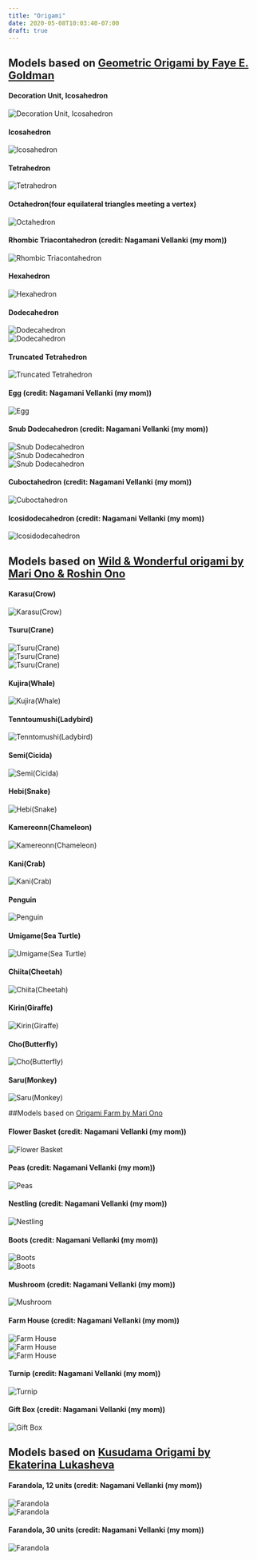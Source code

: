 ```yaml
---
title: "Origami"
date: 2020-05-08T10:03:40-07:00
draft: true
---
```

## Models based on [Geometric Origami by Faye E. Goldman](http://www.amazon.com/Geometric-Origami-Books-Faye-Goldman/dp/160710976X)
<div>
<h4>Decoration Unit, Icosahedron </h4>
<img src="/decoration_icosahedron.jpg"  title="Decoration Unit, Icosahedron" alt="Decoration Unit, Icosahedron">
</div>

<div>
<h4>Icosahedron </h4>
<img src="/icosahedron.jpg"  title="Icasohedron" alt="Icosahedron">
</div>

<div>
<h4>Tetrahedron </h4>
<img src="/tetrahedron.jpg"  title="Tetrahedron" alt="Tetrahedron">
</div>

<div>
<h4>Octahedron(four equilateral triangles meeting a vertex) </h4>
<img src="/octahedron.jpg"  title="Octahedron" alt="Octahedron">
</div>

<div>
<h4>Rhombic Triacontahedron (credit: Nagamani Vellanki (my mom))</h4>
<img src="/rhombic_triacontahedron_2.jpg"  title="Rhombic Triacontahedron" alt="Rhombic Triacontahedron">
</div>


<div>
<h4>Hexahedron</h4>
<img src="/hexahedron.jpg"  title="Hexahedron" alt="Hexahedron">
</div>


<div>
<h4>Dodecahedron</h4>
<img src="/dodecahedron.jpg"  title="Dodecahedron" alt="Dodecahedron">
<br/>
<img src="/dodecahedron_1.jpg"  title="Dodecahedron" alt="Dodecahedron">
</div>

<div>
<h4>Truncated Tetrahedron</h4>
<img src="/truncated_tetrahedron.jpg"  title="Truncated Tetrahedron" alt="Truncated Tetrahedron">
</div>

<div>
<h4>Egg (credit: Nagamani Vellanki (my mom))</h4>
<img src="/egg.jpg"  title="Egg" alt="Egg">
</div>

<div>
<h4>Snub Dodecahedron (credit: Nagamani Vellanki (my mom))</h4>
<img src="/snub_dodecahedron_1.jpg"  title="Snub Dodecahedron" alt="Snub Dodecahedron">
<br/>
<img src="/snub_dodecahedron_2.jpg"  title="Snub Dodecahedron" alt="Snub Dodecahedron">
<br/>
<img src="/snub_dodecahedron_3.jpg"  title="Snub Dodecahedron" alt="Snub Dodecahedron">
</div>

<div>
<h4>Cuboctahedron (credit: Nagamani Vellanki (my mom))</h4>
<img src="/cuboctahedron.jpg"  title="Cuboctahedron" alt="Cuboctahedron">
</div>

<div>
<h4>Icosidodecahedron (credit: Nagamani Vellanki (my mom))</h4>
<img src="/icosidodecahedron.jpg"  title="Icosidodecahedron" alt="Icosidodecahedron">
</div>


## Models based on [Wild & Wonderful origami by Mari Ono & Roshin Ono](http://www.amazon.com/Wild-Wonderful-Origami-Mari-Ono/dp/1907563563)

<div>
<h4>Karasu(Crow)</h4>
<img src="/karasu_crow_1.jpg"  title="Karasu(Crow)" alt="Karasu(Crow)">
</div>

<div>
<h4>Tsuru(Crane)</h4>
<img src="/tsuru_crane.jpg"  title="Tsuru(Crane)" alt="Tsuru(Crane)">
<br/>
<img src="/tsuru_crane_1.jpg"  title="Tsuru(Crane)" alt="Tsuru(Crane)">
<br/>
<img src="/tsuru_crane_2.jpg"  title="Tsuru(Crane)" alt="Tsuru(Crane)">
</div>

<div>
<h4>Kujira(Whale)</h4>
<img src="/kujira_whale.jpg"  title="Kujira(Whale)" alt="Kujira(Whale)">
</div>

<div>
<h4>Tenntoumushi(Ladybird)</h4>
<img src="/tenntoumushi_ladybird.jpg"  title="Tenntoumushi(Ladybird)" alt="Tenntomushi(Ladybird)">
</div>

<div>
<h4>Semi(Cicida)</h4>
<img src="/semi_cecida.jpg"  title="Semi(Cicida)" alt="Semi(Cicida)">
</div>

<div>
<h4>Hebi(Snake)</h4>
<img src="/hebi_snake.jpg"  title="Hebi(Snake)" alt="Hebi(Snake)">
</div>

<div>
<h4>Kamereonn(Chameleon)</h4>
<img src="/kamereonn_chameleon.jpg"  title="Kamereonn(Chameleon)" alt="Kamereonn(Chameleon)">
</div>

<div>
<h4>Kani(Crab)</h4>
<img src="/kani_crab.jpg"  title="Kani(Crab)" alt="Kani(Crab)">
</div>

<div>
<h4>Penguin</h4>
<img src="/penguin.jpg"  title="Penguin" alt="Penguin">
</div>

<div>
<h4>Umigame(Sea Turtle)</h4>
<img src="/umigame_seaturtle.jpg"  title="Umigame(Sea Turtle)" alt="Umigame(Sea Turtle)">
</div>

<div>
<h4>Chiita(Cheetah)</h4>
<img src="/chiita_cheetah.jpg"  title="Chiita(Cheetah)" alt="Chiita(Cheetah)">
</div>

<div>
<h4>Kirin(Giraffe)</h4>
<img src="/kirin_giraffe.jpg"  title="Kirin(Giraffe)" alt="Kirin(Giraffe)">
</div>

<div>
<h4>Cho(Butterfly)</h4>
<img src="/cho_butterfly.jpg"  title="Cho(Butterfly)" alt="Cho(Butterfly)">
</div>

<div>
<h4>Saru(Monkey)</h4>
<img src="/saru_monkey.jpg"  title="Saru(Monkey)" alt="Saru(Monkey)">
</div>

##Models based on [Origami Farm by Mari Ono](http://www.amazon.com/Origami-Farm-Farmyard-Favorites-Instant/dp/1782490485)

<div>
<h4>Flower Basket (credit: Nagamani Vellanki (my mom))</h4>
<img src="/flower_basket.jpg"  title="Flower Basket" alt="Flower Basket">
</div>

<div>
<h4>Peas (credit: Nagamani Vellanki (my mom))</h4>
<img src="/peas.jpg"  title="Peas" alt="Peas">
</div>

<div>
<h4>Nestling (credit: Nagamani Vellanki (my mom))</h4>
<img src="/nestling.jpg"  title="Nestling" alt="Nestling">
</div>

<div>
<h4>Boots (credit: Nagamani Vellanki (my mom))</h4>
<img src="/boots.jpg"  title="Boots" alt="Boots">
<br/>
<img src="/boots_1.jpg"  title="Boots" alt="Boots">
</div>


<div>
<h4>Mushroom (credit: Nagamani Vellanki (my mom))</h4>
<img src="/mushroom.jpg"  title="Mushroom" alt="Mushroom">
</div>

<div>
<h4>Farm House (credit: Nagamani Vellanki (my mom))</h4>
<img src="/farm_house_1.jpg"  title="Farm House" alt="Farm House">
<br/>
<img src="/farm_house_2.jpg"  title="Farm House" alt="Farm House">
<br/>
<img src="/farm_house_3.jpg"  title="Farm House" alt="Farm House">
<br/>
</div>

<div>
<h4>Turnip (credit: Nagamani Vellanki (my mom))</h4>
<img src="/turnip.jpg"  title="Turnip" alt="Turnip">
</div>

<div>
<h4>Gift Box (credit: Nagamani Vellanki (my mom))</h4>
<img src="/gift_box.jpg"  title="Gift Box" alt="Gift Box">
</div>

## Models based on [Kusudama Origami by Ekaterina Lukasheva](http://www.amazon.com/Kusudama-Origami-Dover-Books-Papercraft/dp/0486499650)

<div>
<h4>Farandola, 12 units (credit: Nagamani Vellanki (my mom))</h4>
<img src="/farandola.jpg"  title="Farandola" alt="Farandola">
<br/>
<img src="/farandola_1.jpg"  title="Farandola" alt="Farandola">
</div>

<div>
<h4>Farandola, 30 units (credit: Nagamani Vellanki (my mom))</h4>
<img src="/farandola_30.jpg"  title="Farandola" alt="Farandola">
</div>
